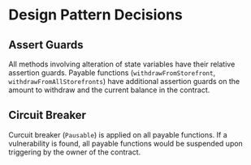 # Design Pattern Decisions

## Assert Guards

All methods involving alteration of state variables have their relative assertion guards. Payable functions (`withdrawFromStorefront`, `withdrawFromAllStorefronts`) have additional assertion guards on the amount to withdraw and the current balance in the contract.

## Circuit Breaker

Curcuit breaker (`Pausable`) is applied on all payable functions. If a vulnerability is found, all payable functions would be suspended upon triggering by the owner of the contract.

